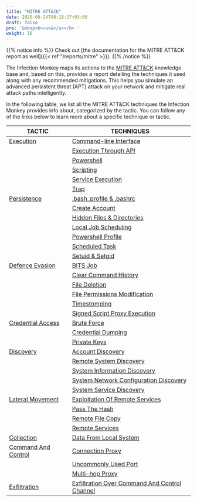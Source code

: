 ```yaml
---
title: "MITRE ATT&CK"
date: 2020-09-24T08:18:37+03:00
draft: false
pre: '&nbsp<b><u>&</u></b> '
weight: 10
---
```


{{% notice info %}}
Check out [the documentation for the MITRE ATT&CK report as well]({{< ref "/reports/mitre" >}}).
{{% /notice %}}

The Infection Monkey maps its actions to the [MITRE ATT&CK](https://attack.mitre.org/) knowledge base and, based on this, provides a report detailing the techniques it used along with any recommended mitigations. This helps you simulate an advanced persistent threat (APT) attack on your network and mitigate real attack paths intelligently.

In the following table, we list all the MITRE ATT&CK techniques the Infection Monkey provides info about, categorized by the tactic. You can follow any of the links below to learn more about a specific technique or tactic.


| TACTIC                                                            | TECHNIQUES                                                                                 |
|---                                                                |---                                                                                         |
| [Execution](https://attack.mitre.org/tactics/TA0002/)             | [Command-line Interface](https://attack.mitre.org/techniques/T1059/)                       |
|                                                                   | [Execution Through API](https://attack.mitre.org/techniques/T1106/)                        |
|                                                                   | [Powershell](https://attack.mitre.org/techniques/T1086/)                                   |
|                                                                   | [Scripting](https://attack.mitre.org/techniques/T1064/)                                    |
|                                                                   | [Service Execution](https://attack.mitre.org/techniques/T1035/)                            |
|                                                                   | [Trap](https://attack.mitre.org/techniques/T1154/)                                         |
| [Persistence](https://attack.mitre.org/tactics/TA0003/)           | [.bash_profile & .bashrc](https://attack.mitre.org/techniques/T1156/)                      |
|                                                                   | [Create Account](https://attack.mitre.org/techniques/T1136/)                               |
|                                                                   | [Hidden Files & Directories](https://attack.mitre.org/techniques/T1158/)                   |
|                                                                   | [Local Job Scheduling](https://attack.mitre.org/techniques/T1168/)                         |
|                                                                   | [Powershell Profile](https://attack.mitre.org/techniques/T1504/)                           |
|                                                                   | [Scheduled Task](https://attack.mitre.org/techniques/T1053/)                               |
|                                                                   | [Setuid & Setgid](https://attack.mitre.org/techniques/T1166/)                              |
| [Defence Evasion](https://attack.mitre.org/tactics/TA0005/)       | [BITS Job](https://attack.mitre.org/techniques/T1197/)                                     |
|                                                                   | [Clear Command History](https://attack.mitre.org/techniques/T1146/)                        |
|                                                                   | [File Deletion](https://attack.mitre.org/techniques/T1107/)                                |
|                                                                   | [File Permissions Modification](https://attack.mitre.org/techniques/T1222/)                |
|                                                                   | [Timestomping](https://attack.mitre.org/techniques/T1099/)                                 |
|                                                                   | [Signed Script Proxy Execution](https://attack.mitre.org/techniques/T1216/)                |
| [Credential Access](https://attack.mitre.org/tactics/TA0006/)     | [Brute Force](https://attack.mitre.org/techniques/T1110/)                                  |
|                                                                   | [Credential Dumping](https://attack.mitre.org/techniques/T1003/)                           |
|                                                                   | [Private Keys](https://attack.mitre.org/techniques/T1145/)                                 |
| [Discovery](https://attack.mitre.org/tactics/TA0007/)             | [Account Discovery](https://attack.mitre.org/techniques/T1087/)                            |
|                                                                   | [Remote System Discovery](https://attack.mitre.org/techniques/T1018/)                      |
|                                                                   | [System Information Discovery](https://attack.mitre.org/techniques/T1082/)                 |
|                                                                   | [System Network Configuration Discovery](https://attack.mitre.org/techniques/T1016/)       |
|                                                                   | [ System Service Discovery ](https://attack.mitre.org/techniques/T1007/)       |
| [Lateral Movement](https://attack.mitre.org/tactics/TA0008/)      | [Exploitation Of Remote Services](https://attack.mitre.org/techniques/T1210/)              |
|                                                                   | [Pass The Hash](https://attack.mitre.org/techniques/T1075/)                                |
|                                                                   | [Remote File Copy](https://attack.mitre.org/techniques/T1105/)                             |
|                                                                   | [Remote Services](https://attack.mitre.org/techniques/T1021/)                              |
| [Collection](https://attack.mitre.org/tactics/TA0009/)            | [Data From Local System](https://attack.mitre.org/techniques/T1005)                        |
| [Command And Control](https://attack.mitre.org/tactics/TA0011/)   | [Connection Proxy](https://attack.mitre.org/techniques/T1090/)                             |
|                                                                   | [Uncommonly Used Port](https://attack.mitre.org/techniques/T1065/)                         |
|                                                                   | [Multi-hop Proxy](https://attack.mitre.org/techniques/T1188/)                              |
| [Exfiltration](https://attack.mitre.org/tactics/TA0010/)          | [Exfiltration Over Command And Control Channel](https://attack.mitre.org/techniques/T1041/)|
